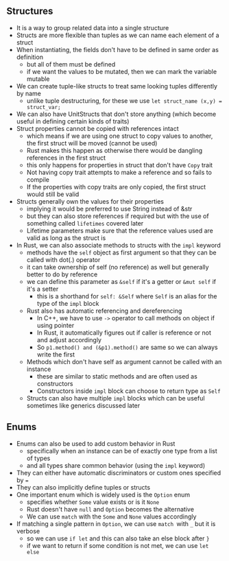 ## Structures

- It is a way to group related data into a single structure
- Structs are more flexible than tuples as we can name each element of a struct
- When instantiating, the fields don't have to be defined in same order as definition
    - but all of them must be defined
    - if we want the values to be mutated, then we can mark the variable mutable
- We can create tuple-like structs to treat same looking tuples differently by name
    - unlike tuple destructuring, for these we use `let struct_name (x,y) = struct_var;`
- We can also have UnitStructs that don't store anything (which become useful in defining certain kinds of traits)
- Struct properties cannot be copied with references intact
    - which means if we are using one struct to copy values to another, the first struct will be moved (cannot be used)
    - Rust makes this happen as otherwise there would be dangling references in the first struct
    - this only happens for properties in struct that don't have `Copy` trait
    - Not having copy trait attempts to make a reference and so fails to compile
    - If the properties with copy traits are only copied, the first struct would still be valid
- Structs generally own the values for their properties
    - implying it would be preferred to use String instead of &str
    - but they can also store references if required but with the use of something called `lifetimes` covered later
    - Lifetime parameters make sure that the reference values used are valid as long as the struct is
- In Rust, we can also associate methods to structs with the `impl` keyword
    - methods have the `self` object as first argument so that they can be called with dot(.) operator
    - it can take ownership of self (no reference) as well but generally better to do by reference
    - we can define this parameter as `&self` if it's a getter or `&mut self` if it's a setter
        - this is a shorthand for `self: &Self` where `Self` is an alias for the type of the `impl` block
    - Rust also has automatic referencing and dereferencing
        - In C++, we have to use `->` operator to call methods on object if using pointer
        - In Rust, it automatically figures out if caller is reference or not and adjust accordingly
        - So `p1.method() and (&p1).method()` are same so we can always write the first
    - Methods which don't have self as argument cannot be called with an instance
        - these are similar to static methods and are often used as constructors
        - Constructors inside `impl` block can choose to return type as `Self`
    - Structs can also have multiple `impl` blocks which can be useful sometimes like generics discussed later

## Enums

- Enums can also be used to add custom behavior in Rust
    - specifically when an instance can be of exactly one type from a list of types
    - and all types share common behavior (using the `impl` keyword)
- They can either have automatic discriminators or custom ones specified by `=`
- They can also implicitly define tuples or structs
- One important enum which is widely used is the `Option` enum
    - specifies whether `Some` value exists or is it `None`
    - Rust doesn't have `null` and `Option` becomes the alternative
    - We can use `match` with the `Some` and `None` values accordingly
- If matching a single pattern in `Option`, we can use `match `with `_` but it is verbose
    - so we can use `if let` and this can also take an else block after `}`
    - if we want to return if some condition is not met, we can use `let else`